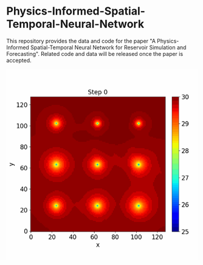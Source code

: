 # Physics-Informed-Spatial-Temporal-Neural-Network
This repository provides the data and code for the paper "A Physics-Informed Spatial-Temporal Neural Network for Reservoir Simulation and Forecasting". Related code and data will be released once the paper is accepted.

![Alt Text](https://github.com/Jerry-Bi/Physics-Informed-Spatial-Temporal-Neural-Network/blob/main/Frac10_PI_BHP_128_40.gif)
